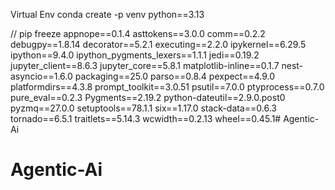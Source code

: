 Virtual Env
conda create -p venv python==3.13


// pip freeze
appnope==0.1.4
asttokens==3.0.0
comm==0.2.2
debugpy==1.8.14
decorator==5.2.1
executing==2.2.0
ipykernel==6.29.5
ipython==9.4.0
ipython_pygments_lexers==1.1.1
jedi==0.19.2
jupyter_client==8.6.3
jupyter_core==5.8.1
matplotlib-inline==0.1.7
nest-asyncio==1.6.0
packaging==25.0
parso==0.8.4
pexpect==4.9.0
platformdirs==4.3.8
prompt_toolkit==3.0.51
psutil==7.0.0
ptyprocess==0.7.0
pure_eval==0.2.3
Pygments==2.19.2
python-dateutil==2.9.0.post0
pyzmq==27.0.0
setuptools==78.1.1
six==1.17.0
stack-data==0.6.3
tornado==6.5.1
traitlets==5.14.3
wcwidth==0.2.13
wheel==0.45.1# Agentic-Ai
# Agentic-Ai
